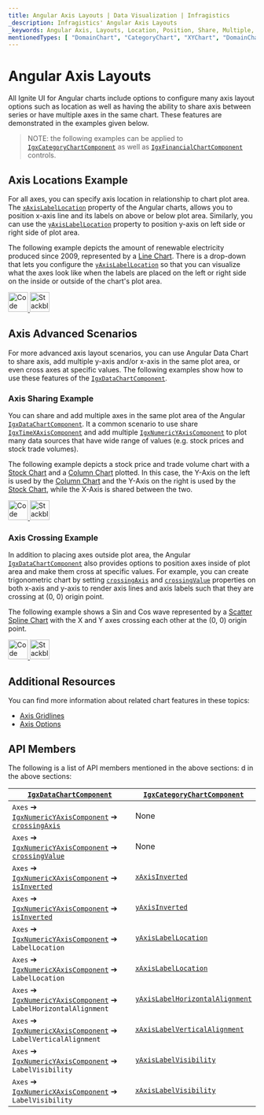 ```yaml
---
title: Angular Axis Layouts | Data Visualization | Infragistics
_description: Infragistics' Angular Axis Layouts
_keywords: Angular Axis, Layouts, Location, Position, Share, Multiple, Crossing, Infragistics
mentionedTypes: [ "DomainChart", "CategoryChart", "XYChart", "DomainChart", "XamDataChart", "Axis", "AxisLabelSettings", "ScatterSplineSeries", "TimeXAxis" ]
---
```


# Angular Axis Layouts

All Ignite UI for Angular charts include options to configure many axis layout options such as location as well as having the ability to share axis between series or have multiple axes in the same chart. These features are demonstrated in the examples given below.

> NOTE: the following examples can be applied to [`IgxCategoryChartComponent`]({environment:dvApiBaseUrl}/products/ignite-ui-angular/api/docs/typescript/latest/classes/igxcategorychartcomponent.html) as well as [`IgxFinancialChartComponent`]({environment:dvApiBaseUrl}/products/ignite-ui-angular/api/docs/typescript/latest/classes/igxfinancialchartcomponent.html) controls.

## Axis Locations Example

For all axes, you can specify axis location in relationship to chart plot area. The [`xAxisLabelLocation`]({environment:dvApiBaseUrl}/products/ignite-ui-angular/api/docs/typescript/latest/classes/igxxychartcomponent.html#xaxislabellocation) property of the Angular charts, allows you to position x-axis line and its labels on above or below plot area. Similarly, you can use the [`yAxisLabelLocation`]({environment:dvApiBaseUrl}/products/ignite-ui-angular/api/docs/typescript/latest/classes/igxxychartcomponent.html#yaxislabellocation) property to position y-axis on left side or right side of plot area.

The following example depicts the amount of renewable electricity produced since 2009, represented by a [Line Chart](../types/line-chart.md). There is a drop-down that lets you configure the [`yAxisLabelLocation`]({environment:dvApiBaseUrl}/products/ignite-ui-angular/api/docs/typescript/latest/classes/igxxychartcomponent.html#yaxislabellocation) so that you can visualize what the axes look like when the labels are placed on the left or right side on the inside or outside of the chart's plot area.

<code-view style="height: 450px"
           data-demos-base-url="{environment:dvDemosBaseUrl}"
           iframe-src="{environment:dvDemosBaseUrl}/charts/category-chart-axis-locations"
           alt="Angular Axis Locations Example"
           github-src="charts/category-chart/axis-locations">
</code-view>

<html lang="en" xmlns="http://www.w3.org/1999/xhtml">
    <body>
      <a target="_blank" href="https://codesandbox.io/s/github/IgniteUI/igniteui-angular-examples/tree/master/samples/charts/category-chart/axis-locations?fontsize=14&hidenavigation=1&theme=dark&view=preview&file=/src/app.component.html" rel="noopener noreferrer">
            <img height="40px" style="border-radius: 0rem; max-width: 100%;" alt="Code Sandbox" src="https://static.infragistics.com/xplatform/images/browsers/open-sandbox.png"/>
        </a>
        <a target="_blank" href="https://stackblitz.com/github/IgniteUI/igniteui-angular-examples/tree/master/samples/charts/category-chart/axis-locations?file=src%2Fapp.component.html" rel="noopener noreferrer">
            <img height="40px" style="border-radius: 0rem; max-width: 100%;" alt="Stackblitz" src="https://static.infragistics.com/xplatform/images/browsers/open-stackblitz.png"/>
        </a>
    </body>
</html>

<!-- ## Axis Orientation Example

TODO add info/example of 4 charts with all possible combinations of XAxisInverted and YAxisInverted
e.g. https://www.infragistics.com/help/wpf/datachart-axis-orientation
 -->

## Axis Advanced Scenarios

For more advanced axis layout scenarios, you can use Angular Data Chart to share axis, add multiple y-axis and/or x-axis in the same plot area, or even cross axes at specific values. The following examples show how to use these features of the [`IgxDataChartComponent`]({environment:dvApiBaseUrl}/products/ignite-ui-angular/api/docs/typescript/latest/classes/igxdatachartcomponent.html).

### Axis Sharing Example

You can share and add multiple axes in the same plot area of the Angular [`IgxDataChartComponent`]({environment:dvApiBaseUrl}/products/ignite-ui-angular/api/docs/typescript/latest/classes/igxdatachartcomponent.html). It a common scenario to use share [`IgxTimeXAxisComponent`]({environment:dvApiBaseUrl}/products/ignite-ui-angular/api/docs/typescript/latest/classes/igxtimexaxiscomponent.html) and add multiple [`IgxNumericYAxisComponent`]({environment:dvApiBaseUrl}/products/ignite-ui-angular/api/docs/typescript/latest/classes/igxnumericyaxiscomponent.html) to plot many data sources that have wide range of values (e.g. stock prices and stock trade volumes).

The following example depicts a stock price and trade volume chart with a [Stock Chart](../types/stock-chart.md) and a [Column Chart](../types/column-chart.md) plotted. In this case, the Y-Axis on the left is used by the [Column Chart](../types/column-chart.md) and the Y-Axis on the right is used by the [Stock Chart](../types/stock-chart.md), while the X-Axis is shared between the two.

<code-view style="height: 450px"
           data-demos-base-url="{environment:dvDemosBaseUrl}"
           iframe-src="{environment:dvDemosBaseUrl}/charts/data-chart-axis-sharing"
           alt="Angular Axis Sharing Example"
           github-src="charts/data-chart/axis-sharing">
</code-view>

<html lang="en" xmlns="http://www.w3.org/1999/xhtml">
    <body>
      <a target="_blank" href="https://codesandbox.io/s/github/IgniteUI/igniteui-angular-examples/tree/master/samples/charts/data-chart/axis-sharing?fontsize=14&hidenavigation=1&theme=dark&view=preview&file=/src/app.component.html" rel="noopener noreferrer">
            <img height="40px" style="border-radius: 0rem; max-width: 100%;" alt="Code Sandbox" src="https://static.infragistics.com/xplatform/images/browsers/open-sandbox.png"/>
        </a>
        <a target="_blank" href="https://stackblitz.com/github/IgniteUI/igniteui-angular-examples/tree/master/samples/charts/data-chart/axis-sharing?file=src%2Fapp.component.html" rel="noopener noreferrer">
            <img height="40px" style="border-radius: 0rem; max-width: 100%;" alt="Stackblitz" src="https://static.infragistics.com/xplatform/images/browsers/open-stackblitz.png"/>
        </a>
    </body>
</html>

<div class="divider--half"></div>

### Axis Crossing Example

In addition to placing axes outside plot area, the Angular [`IgxDataChartComponent`]({environment:dvApiBaseUrl}/products/ignite-ui-angular/api/docs/typescript/latest/classes/igxdatachartcomponent.html) also provides options to position axes inside of plot area and make them cross at specific values. For example, you can create trigonometric chart by setting [`crossingAxis`]({environment:dvApiBaseUrl}/products/ignite-ui-angular/api/docs/typescript/latest/classes/igxaxiscomponent.html#crossingaxis) and [`crossingValue`]({environment:dvApiBaseUrl}/products/ignite-ui-angular/api/docs/typescript/latest/classes/igxaxiscomponent.html#crossingvalue) properties on both x-axis and y-axis to render axis lines and axis labels such that they are crossing at (0, 0) origin point.

The following example shows a Sin and Cos wave represented by a [Scatter Spline Chart](../types/scatter-chart.md) with the X and Y axes crossing each other at the (0, 0) origin point.

<code-view style="height: 450px"
           data-demos-base-url="{environment:dvDemosBaseUrl}"
           iframe-src="{environment:dvDemosBaseUrl}/charts/data-chart-axis-crossing"
           alt="Angular Axis Crossing Axes Example"
           github-src="charts/data-chart/axis-crossing">
</code-view>

<html lang="en" xmlns="http://www.w3.org/1999/xhtml">
    <body>
      <a target="_blank" href="https://codesandbox.io/s/github/IgniteUI/igniteui-angular-examples/tree/master/samples/charts/data-chart/axis-crossing?fontsize=14&hidenavigation=1&theme=dark&view=preview&file=/src/app.component.html" rel="noopener noreferrer">
            <img height="40px" style="border-radius: 0rem; max-width: 100%;" alt="Code Sandbox" src="https://static.infragistics.com/xplatform/images/browsers/open-sandbox.png"/>
        </a>
        <a target="_blank" href="https://stackblitz.com/github/IgniteUI/igniteui-angular-examples/tree/master/samples/charts/data-chart/axis-crossing?file=src%2Fapp.component.html" rel="noopener noreferrer">
            <img height="40px" style="border-radius: 0rem; max-width: 100%;" alt="Stackblitz" src="https://static.infragistics.com/xplatform/images/browsers/open-stackblitz.png"/>
        </a>
    </body>
</html>

<div class="divider--half"></div>

## Additional Resources

You can find more information about related chart features in these topics:

-   [Axis Gridlines](chart-axis-gridlines.md)
-   [Axis Options](chart-axis-options.md)

## API Members

The following is a list of API members mentioned in the above sections:
d in the above sections:

| [`IgxDataChartComponent`]({environment:dvApiBaseUrl}/products/ignite-ui-angular/api/docs/typescript/latest/classes/igxdatachartcomponent.html)                                                                                                                                                                  | [`IgxCategoryChartComponent`]({environment:dvApiBaseUrl}/products/ignite-ui-angular/api/docs/typescript/latest/classes/igxcategorychartcomponent.html)                             |
| --------------------------------------------------------------------------------------------------------------------------------------------------------------------------------------------------------------------------------------------------------------------------------------------------------------- | ---------------------------------------------------------------------------------------------------------------------------------------------------------------------------------- |
| `Axes` ➔ [`IgxNumericYAxisComponent`]({environment:dvApiBaseUrl}/products/ignite-ui-angular/api/docs/typescript/latest/classes/igxnumericyaxiscomponent.html) ➔ [`crossingAxis`]({environment:dvApiBaseUrl}/products/ignite-ui-angular/api/docs/typescript/latest/classes/igxaxiscomponent.html#crossingaxis)   | None                                                                                                                                                                               |
| `Axes` ➔ [`IgxNumericYAxisComponent`]({environment:dvApiBaseUrl}/products/ignite-ui-angular/api/docs/typescript/latest/classes/igxnumericyaxiscomponent.html) ➔ [`crossingValue`]({environment:dvApiBaseUrl}/products/ignite-ui-angular/api/docs/typescript/latest/classes/igxaxiscomponent.html#crossingvalue) | None                                                                                                                                                                               |
| `Axes` ➔ [`IgxNumericXAxisComponent`]({environment:dvApiBaseUrl}/products/ignite-ui-angular/api/docs/typescript/latest/classes/igxnumericxaxiscomponent.html) ➔ [`isInverted`]({environment:dvApiBaseUrl}/products/ignite-ui-angular/api/docs/typescript/latest/classes/igxaxiscomponent.html#isinverted)       | [`xAxisInverted`]({environment:dvApiBaseUrl}/products/ignite-ui-angular/api/docs/typescript/latest/classes/igxxychartcomponent.html#xaxisinverted)                                 |
| `Axes` ➔ [`IgxNumericYAxisComponent`]({environment:dvApiBaseUrl}/products/ignite-ui-angular/api/docs/typescript/latest/classes/igxnumericyaxiscomponent.html) ➔ [`isInverted`]({environment:dvApiBaseUrl}/products/ignite-ui-angular/api/docs/typescript/latest/classes/igxaxiscomponent.html#isinverted)       | [`yAxisInverted`]({environment:dvApiBaseUrl}/products/ignite-ui-angular/api/docs/typescript/latest/classes/igxxychartcomponent.html#yaxisinverted)                                 |
| `Axes` ➔ [`IgxNumericYAxisComponent`]({environment:dvApiBaseUrl}/products/ignite-ui-angular/api/docs/typescript/latest/classes/igxnumericyaxiscomponent.html) ➔ `LabelLocation`                                                                                                                                 | [`yAxisLabelLocation`]({environment:dvApiBaseUrl}/products/ignite-ui-angular/api/docs/typescript/latest/classes/igxxychartcomponent.html#yaxislabellocation)                       |
| `Axes` ➔ [`IgxNumericXAxisComponent`]({environment:dvApiBaseUrl}/products/ignite-ui-angular/api/docs/typescript/latest/classes/igxnumericxaxiscomponent.html) ➔ `LabelLocation`                                                                                                                                 | [`xAxisLabelLocation`]({environment:dvApiBaseUrl}/products/ignite-ui-angular/api/docs/typescript/latest/classes/igxxychartcomponent.html#xaxislabellocation)                       |
| `Axes` ➔ [`IgxNumericYAxisComponent`]({environment:dvApiBaseUrl}/products/ignite-ui-angular/api/docs/typescript/latest/classes/igxnumericyaxiscomponent.html) ➔ `LabelHorizontalAlignment`                                                                                                                      | [`yAxisLabelHorizontalAlignment`]({environment:dvApiBaseUrl}/products/ignite-ui-angular/api/docs/typescript/latest/classes/igxxychartcomponent.html#yaxislabelhorizontalalignment) |
| `Axes` ➔ [`IgxNumericXAxisComponent`]({environment:dvApiBaseUrl}/products/ignite-ui-angular/api/docs/typescript/latest/classes/igxnumericxaxiscomponent.html) ➔ `LabelVerticalAlignment`                                                                                                                        | [`xAxisLabelVerticalAlignment`]({environment:dvApiBaseUrl}/products/ignite-ui-angular/api/docs/typescript/latest/classes/igxxychartcomponent.html#xaxislabelverticalalignment)     |
| `Axes` ➔ [`IgxNumericYAxisComponent`]({environment:dvApiBaseUrl}/products/ignite-ui-angular/api/docs/typescript/latest/classes/igxnumericyaxiscomponent.html) ➔ `LabelVisibility`                                                                                                                               | [`yAxisLabelVisibility`]({environment:dvApiBaseUrl}/products/ignite-ui-angular/api/docs/typescript/latest/classes/igxxychartcomponent.html#yaxislabelvisibility)                   |
| `Axes` ➔ [`IgxNumericXAxisComponent`]({environment:dvApiBaseUrl}/products/ignite-ui-angular/api/docs/typescript/latest/classes/igxnumericxaxiscomponent.html) ➔ `LabelVisibility`                                                                                                                               | [`xAxisLabelVisibility`]({environment:dvApiBaseUrl}/products/ignite-ui-angular/api/docs/typescript/latest/classes/igxxychartcomponent.html#xaxislabelvisibility)                   |

<!-- TODO correct links in Transformer -->

<!--
| `Axes` &#10132; `NumericYAxis` &#10132; `labelSettings.location`            | `YAxisLabelLocation`            |
| `Axes` &#10132; `NumericXAxis` &#10132; `labelSettings.location`            | `XAxisLabelLocation`            |
| `Axes` &#10132; `NumericYAxis` &#10132; `labelSettings.horizontalAlignment` | `YAxisLabelHorizontalAlignment` |
| `Axes` &#10132; `NumericXAxis` &#10132; `labelSettings.verticalAlignment`   | `XAxisLabelVerticalAlignment`   |
| `Axes` &#10132; `NumericYAxis` &#10132; `labelSettings.visibility`          | `YAxisLabelVisibility`          |
| `Axes` &#10132; `NumericXAxis` &#10132; `labelSettings.visibility`          | `XAxisLabelVisibility`          | -->
